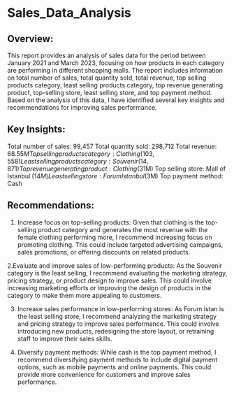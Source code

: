 # Sales_Data_Analysis

## Overview:
This report provides an analysis of sales data for the period between  January 2021 and March 2023, focusing on how products in each category are performing in different shopping malls. The report includes information on total number of sales, total quantity sold, total revenue, top selling products category, least selling products category, top revenue generating product, top-selling store, least selling store, and top payment method. Based on the analysis of this data, I have identified several key insights and recommendations for improving sales performance.

## Key Insights:

Total number of sales: 99,457
Total quantity sold: 298,712
Total revenue: $68.55M
Top selling products category: Clothing (103,558)
Least selling products category: Souvenir (14,871)
Top revenue generating product: Clothing ($31M)
Top selling store: Mall of Istanbul ($14M)
Least selling store: Forum Istanbul($3M)
Top payment method: Cash

## Recommendations:

1. Increase focus on top-selling products: Given that clothing is the top-selling product category and generates the most revenue with the female clothing performing more, I recommend increasing focus on promoting clothing. This could include targeted advertising campaigns, sales promotions, or offering discounts on related products.

2.Evaluate and improve sales of low-performing products: As the Souvenir category is the least selling, I recommend evaluating the marketing strategy, pricing strategy, or product design to improve sales. This could involve increasing marketing efforts or improving the design of products in the category to make them more appealing to customers.

3. Increase sales performance in low-performing stores: As Forum istan is the least selling store, I recommend analyzing the marketing strategy and pricing strategy to improve sales performance. This could involve introducing new products, redesigning the store layout, or retraining staff to improve their sales skills.

4. Diversify payment methods: While cash is the top payment method, I recommend diversifying payment methods to include digital payment options, such as mobile payments and online payments. This could provide more convenience for customers and improve sales performance.
